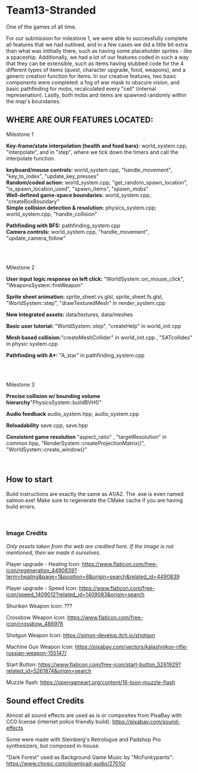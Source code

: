 # Team13-Stranded
One of the games of all time.

For our submission for milestone 1, we were able to successfully complete all features that we had outlined, and in a few cases we did a little bit extra than what was intitially there, such as having some placeholder sprites - like a spaceship. Additionally, we had a lot of our features coded in such a way that they can be extensible, such as items having stubbed code for the 4 different types of items (quest, character upgrade, food, weapons), and a generic creation function for items. In our creative features, two basic components were completed: a fog of war mask to obscure vision, and basic pathfinding for mobs, recalculated every "cell" (internal represenation). Lastly, both mobs and items are spawned randomly within the map's boundaries.

## WHERE ARE OUR FEATURES LOCATED:

Milestone 1

<b>Key-frame/state interpolation (health and food bars):</b> world_system.cpp, "interpolate", and in "step", where we tick down the timers and call the interpolate function. <br>

<b>keyboard/mouse controls:</b> world_system.cpp, "handle_movement", "key_to_index", "update_key_presses"<br>
<b>Random/coded action:</b> world_system.cpp, "get_random_spawn_location", "is_spawn_location_used", "spawn_items", "spawn_mobs" <br>
<b>Well-defined game-space boundaries:</b> world_system.cpp, "createBoxBoundary"<br>
<b>Simple collision detection & resolution:</b> physics_system.cpp; world_system.cpp, "handle_collision"<br>

<b>Pathfinding with BFS:</b> pathfinding_system.cpp <br>
<b>Camera controls:</b> world_system.cpp, "handle_movement", "update_camera_follow" <br>


<br/>
<br/>

Milestone 2

<b>User input logic response on left click:</b> "WorldSystem::on_mouse_click", "WeaponsSystem::fireWeapon" <br>

<b>Sprite sheet animation:</b> sprite_sheet.vs.glsl, sprite_sheet.fs.glsl, "WorldSystem::step", "drawTexturedMesh" in render_system.cpp <br>

<b>New integrated assets:</b> data/textures, data/meshes <br>

<b>Basic user tutorial:</b>  "WorldSystem::step", "createHelp" in world_init.cpp <br>

<b>Mesh based collision:</b>"createMeshCollider" in world_init.cpp , "SATcollides" in physic system.cpp<br>

<b>Pathfinding with A*:</b> "A_star" in pathfinding_system.cpp <br>

<br/>
<br/>

Milestone 3

<b>Precise collision w/ bounding volume hierarchy</b>"PhysicsSystem::buildBVH()"<br>

<b>Audio feedback</b> audio_system.hpp, audio_system.cpp <br>

<b>Reloadability</b> save.cpp, save.hpp <br>

<b>Consistent game resolution</b> "aspect_ratio" , "targetResolution" in common.hpp, "RenderSystem::createProjectionMatrix()", "WorldSystem::create_window()"

<b></b> <br>
## How to start
Build instructions are exactly the same as A1/A2. The .exe is even named salmon.exe! Make sure to regenerate the CMake cache if you are having build errors.

<b></b> <br>
### Image Credits

_Only assets taken from the web are credited here. If the image is not mentioned, then we made it ourselves._

Player upgrade - Healing Icon: https://www.flaticon.com/free-icon/regeneration_4490839?term=healing&page=1&position=8&origin=search&related_id=4490839

Player upgrade - Speed Icon: https://www.flaticon.com/free-icon/speed_1409012?related_id=1409083&origin=search

Shuriken Weapon Icon: ???

Crossbow Weapon Icon: https://www.flaticon.com/free-icon/crossbow_486976

Shotgun Weapon Icon: https://simon-develop.itch.io/shotgun 

Machine Gun Weapon Icon: https://pixabay.com/vectors/kalashnikov-rifle-russian-weapon-155147/

Start Button: https://www.flaticon.com/free-icon/start-button_5261929?related_id=5261874&origin=search 

Muzzle flash: https://opengameart.org/content/16-toon-muzzle-flash

## Sound effect Credits

Almost all sound effects are used as is or composites from PixaBay with CC0 license (internet police friendly build): https://pixabay.com/sound-effects

Some were made with Steinberg's Retrologue and Padshop Pro synthesizers, but composed in-house.

"Dark Forest" used as Background Game Music by "McFunkypants": https://www.chosic.com/download-audio/27010/
